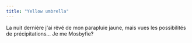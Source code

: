 ```yaml
---
title: "Yellow umbrella"
---
```


La nuit dernière j'ai rêvé de mon parapluie jaune, mais vues les possibilités
de précipitations… Je me Mosbyfie?

